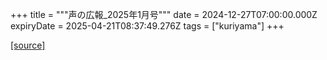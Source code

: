 +++
title = """声の広報_2025年1月号"""
date = 2024-12-27T07:00:00.000Z
expiryDate = 2025-04-21T08:37:49.276Z
tags = ["kuriyama"]
+++


[[source]](https://www.town.kuriyama.hokkaido.jp/site/koho/29881.html)
